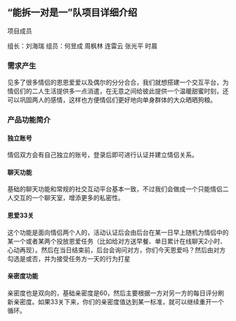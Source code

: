 ##  “能拆一对是一”队项目详细介绍
项目成员

组长：刘海瑞
组员：何昱成 周枫林 连雷云 张光平 时晨

###  需求产生

见多了很多情侣的恩恩爱爱以及偶尔的分分合合，我们就想搭建一个交互平台，为情侣们的二人生活提供多一点消遣，在无意之间给彼此提供一个温暖甜蜜时刻，还可以巩固两人的感情，这样也方便情侣们更好地向单身群体的大众晒晒狗粮。

###  产品功能简介

####  独立账号
情侣双方会有自己独立的账号，登录后即可进行认证并建立情侣关系。

####  聊天功能
基础的聊天功能和常规的社交互动平台基本一致，不过我们会做成一个只能情侣二人交互的一个聊天室，增添更多的私密性。

####  恩爱33关
这个功能是面向情侣两个人的，活动认证后会由后台在某一日早上随机为情侣中的某一个或者某两个投放恩爱任务（比如给对方送早餐、单日累计在线聊天2小时、心动再现）。然后在当日结束前，后台会询问对方，你们今天恩爱吗？然后由对方勾选是或否，并为接受任务方一天的行为打星

####  亲密度功能
亲密度也是双向的，基础亲密度是60，然后主要根据一方对另一方的每日评分刷新亲密度。如果33关下来，你们的亲密度值达到某一标准，就可以继续重开一个循环。
